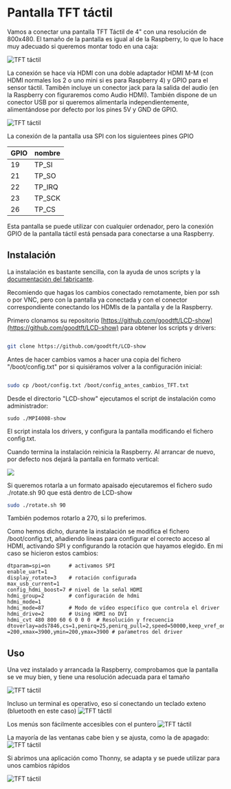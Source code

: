 # Pantalla TFT táctil

Vamos a conectar una pantalla TFT Táctil de 4"  con una resolución de 800x480. El tamaño de la pantalla es igual al de la Raspberry, lo que lo hace muy adecuado si queremos montar todo en una caja:


![TFT táctil](./images/TFT3.jpg)

La conexión se hace vía HDMI con una doble adaptador HDMI M-M (con HDMI normales los 2 o uno mini si es para Raspberry 4) y GPIO para el sensor táctil. Tamibén incluye un conector jack para la salida del audio (en la Raspberry con figuraremos como Audio HDMI). También dispone de un conector USB por si queremos alimentarla independientemente, alimentándose por defecto por los pines 5V y GND de GPIO.


![TFT táctil](./images/TFT0.jpg)

La conexión de la pantalla usa SPI con los siguientees pines GPIO

GPIO|nombre
---|---
19|	TP_SI
21|	TP_SO
22|	TP_IRQ
23|	TP_SCK
26|	TP_CS

Esta pantalla se puede utilizar con cualquier ordenador, pero la conexión GPIO de la pantalla táctil está pensada para conectarse a una Raspberry.

## Instalación

La instalación es bastante sencilla, con la ayuda de unos scripts y la [documentación del fabricante](http://www.lcdwiki.com/4inch_HDMI_Display-C). 

Recomiendo que hagas los cambios conectado remotamente, bien por ssh o por VNC, pero con la pantalla ya conectada y con el conector correspondiente conectando los HDMIs de la pantalla y de la Raspberry.

Primero clonamos su repositorio [https://github.com/goodtft/LCD-show](https://github.com/goodtft/LCD-show) para obtener los scripts y drivers:

```sh 

git clone https://github.com/goodtft/LCD-show
```

Antes de hacer cambios vamos a hacer una copia del fichero "/boot/config.txt" por si quisiéramos volver a la configuración inicial:

```sh

sudo cp /boot/config.txt /boot/config_antes_cambios_TFT.txt

```

Desde el directorio "LCD-show" ejecutamos el script de instalación como administrador:

```
sudo ./MPI4008-show
```

El script instala los drivers, y configura la pantalla modificando el fichero config.txt.

Cuando termina la instalación reinicia la Raspberry. Al arrancar de nuevo, por defecto nos dejará la pantalla en formato vertical:

![](./images/TFTI.jpg)

Si queremos rotarla a un formato apaisado ejecutaremos el fichero sudo ./rotate.sh 90 que está dentro de LCD-show

```sh
sudo ./rotate.sh 90
```

También podemos rotarlo a 270, si lo preferimos.

Como hemos dicho, durante la instalación se modifica el fichero /boot/config.txt, añadiendo líneas para configurar el correcto acceso al HDMI, activando SPI y configurando la rotación que hayamos elegido. En mi caso se hicieron estos cambios:

```
dtparam=spi=on      # activamos SPI
enable_uart=1
display_rotate=3    # rotación configurada
max_usb_current=1
config_hdmi_boost=7 # nivel de la señal HDMI
hdmi_group=2        # configuración de hdmi
hdmi_mode=1         
hdmi_mode=87        # Modo de vídeo específico que controla el driver
hdmi_drive=2        # Using HDMI no DVI
hdmi_cvt 480 800 60 6 0 0 0  # Resolución y frecuencia
dtoverlay=ads7846,cs=1,penirq=25,penirq_pull=2,speed=50000,keep_vref_on=0,swapxy=0,pmax=255,xohms=150,xmin
=200,xmax=3900,ymin=200,ymax=3900 # paŕametros del driver

```



## Uso


Una vez instalado y arrancada la Raspberry, comprobamos que la pantalla se ve muy bien, y tiene una resolución adecuada para el tamaño

![TFT táctil](./images/TFT9.jpg)

Incluso un terminal es operativo, eso sí conectando un teclado exteno (bluetooth en este caso)
![TFT táctil](./images/TFT4.jpg)


Los menús son fácilmente accesibles con el puntero
![TFT táctil](./images/TFT6.jpg)


La mayoría de las ventanas cabe bien y se ajusta, como la de apagado:
![TFT táctil](./images/TFT5.jpg)

Si abrimos una aplicación como Thonny, se adapta y se puede utilizar para unos cambios rápidos

![TFT táctil](./images/TFT8.jpg)



